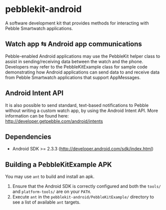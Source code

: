 pebblekit-android
=================

A software development kit that provides methods for interacting with Pebble
Smartwatch applications.

Watch app ⇆ Android app communications
----------------------------------------
Pebble-enabled Android applications may use the PebbleKit helper class to assist
in sending/receiving data between the watch and the phone.
Developers may refer to the PebbleKitExample class for sample code demonstrating
how Android applications can send data to and receive data from Pebble
Smartwatch applications that support AppMessages.

Android Intent API
------------------
It is also possible to send standard, text-based notifications to Pebble without 
writing a custom watch app, by using the Android Intent API. More information can
be found here: http://developer.getpebble.com/android/intents

Dependencies
------------

* Android SDK >= 2.3.3 (http://developer.android.com/sdk/index.html)

Building a PebbleKitExample APK
-------------------------------

You may use `ant` to build and install an apk.

1. Ensure that the Android SDK is correctly configured and both the `tools/` and `platform-tools/` are on your `PATH`.
2. Execute `ant` in the `pebblekit-android/PebbleKitExample/` directory to see a list of available `ant` targets.

